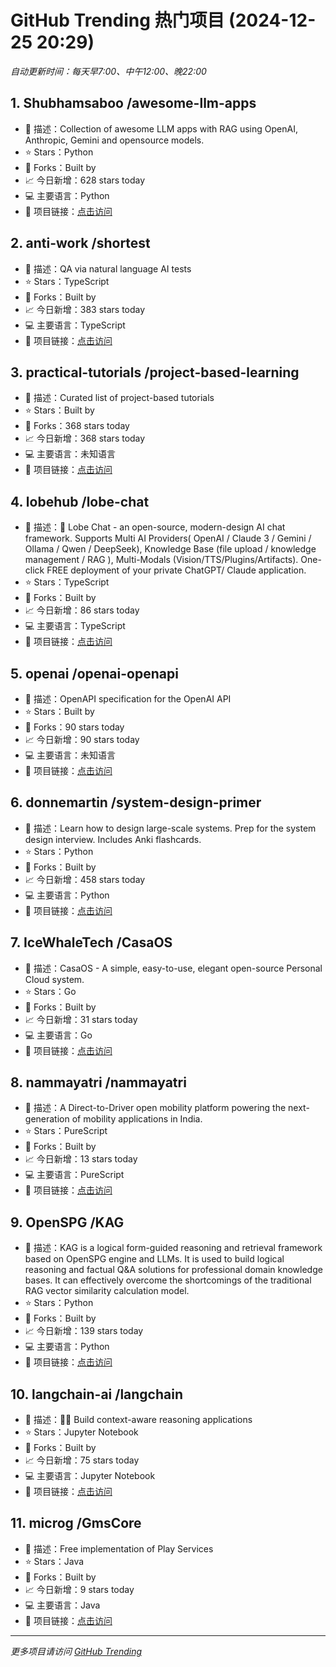 # GitHub Trending 热门项目 (2024-12-25 20:29)

*自动更新时间：每天早7:00、中午12:00、晚22:00*

## 1. Shubhamsaboo /awesome-llm-apps
- 📝 描述：Collection of awesome LLM apps with RAG using OpenAI, Anthropic, Gemini and opensource models.
- ⭐ Stars：Python
- 🔱 Forks：Built by
- 📈 今日新增：628 stars today
- 💻 主要语言：Python
- 🔗 项目链接：[点击访问](https://github.com/Shubhamsaboo/awesome-llm-apps)

## 2. anti-work /shortest
- 📝 描述：QA via natural language AI tests
- ⭐ Stars：TypeScript
- 🔱 Forks：Built by
- 📈 今日新增：383 stars today
- 💻 主要语言：TypeScript
- 🔗 项目链接：[点击访问](https://github.com/anti-work/shortest)

## 3. practical-tutorials /project-based-learning
- 📝 描述：Curated list of project-based tutorials
- ⭐ Stars：Built by
- 🔱 Forks：368 stars today
- 📈 今日新增：368 stars today
- 💻 主要语言：未知语言
- 🔗 项目链接：[点击访问](https://github.com/practical-tutorials/project-based-learning)

## 4. lobehub /lobe-chat
- 📝 描述：🤯 Lobe Chat - an open-source, modern-design AI chat framework. Supports Multi AI Providers( OpenAI / Claude 3 / Gemini / Ollama / Qwen / DeepSeek), Knowledge Base (file upload / knowledge management / RAG ), Multi-Modals (Vision/TTS/Plugins/Artifacts). One-click FREE deployment of your private ChatGPT/ Claude application.
- ⭐ Stars：TypeScript
- 🔱 Forks：Built by
- 📈 今日新增：86 stars today
- 💻 主要语言：TypeScript
- 🔗 项目链接：[点击访问](https://github.com/lobehub/lobe-chat)

## 5. openai /openai-openapi
- 📝 描述：OpenAPI specification for the OpenAI API
- ⭐ Stars：Built by
- 🔱 Forks：90 stars today
- 📈 今日新增：90 stars today
- 💻 主要语言：未知语言
- 🔗 项目链接：[点击访问](https://github.com/openai/openai-openapi)

## 6. donnemartin /system-design-primer
- 📝 描述：Learn how to design large-scale systems. Prep for the system design interview. Includes Anki flashcards.
- ⭐ Stars：Python
- 🔱 Forks：Built by
- 📈 今日新增：458 stars today
- 💻 主要语言：Python
- 🔗 项目链接：[点击访问](https://github.com/donnemartin/system-design-primer)

## 7. IceWhaleTech /CasaOS
- 📝 描述：CasaOS - A simple, easy-to-use, elegant open-source Personal Cloud system.
- ⭐ Stars：Go
- 🔱 Forks：Built by
- 📈 今日新增：31 stars today
- 💻 主要语言：Go
- 🔗 项目链接：[点击访问](https://github.com/IceWhaleTech/CasaOS)

## 8. nammayatri /nammayatri
- 📝 描述：A Direct-to-Driver open mobility platform powering the next-generation of mobility applications in India.
- ⭐ Stars：PureScript
- 🔱 Forks：Built by
- 📈 今日新增：13 stars today
- 💻 主要语言：PureScript
- 🔗 项目链接：[点击访问](https://github.com/nammayatri/nammayatri)

## 9. OpenSPG /KAG
- 📝 描述：KAG is a logical form-guided reasoning and retrieval framework based on OpenSPG engine and LLMs. It is used to build logical reasoning and factual Q&A solutions for professional domain knowledge bases. It can effectively overcome the shortcomings of the traditional RAG vector similarity calculation model.
- ⭐ Stars：Python
- 🔱 Forks：Built by
- 📈 今日新增：139 stars today
- 💻 主要语言：Python
- 🔗 项目链接：[点击访问](https://github.com/OpenSPG/KAG)

## 10. langchain-ai /langchain
- 📝 描述：🦜🔗 Build context-aware reasoning applications
- ⭐ Stars：Jupyter Notebook
- 🔱 Forks：Built by
- 📈 今日新增：75 stars today
- 💻 主要语言：Jupyter Notebook
- 🔗 项目链接：[点击访问](https://github.com/langchain-ai/langchain)

## 11. microg /GmsCore
- 📝 描述：Free implementation of Play Services
- ⭐ Stars：Java
- 🔱 Forks：Built by
- 📈 今日新增：9 stars today
- 💻 主要语言：Java
- 🔗 项目链接：[点击访问](https://github.com/microg/GmsCore)


---
*更多项目请访问 [GitHub Trending](https://github.com/trending)*
